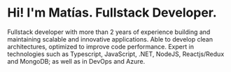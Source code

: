 # Hi! I'm Matías. Fullstack Developer.

Fullstack developer with more than 2 years of experience building and maintaining scalable and innovative applications. Able to develop clean architectures, optimized to improve code performance. Expert in technologies such as Typescript, JavaScript, .NET, NodeJS, Reactjs/Redux and MongoDB; as well as in DevOps and Azure.
